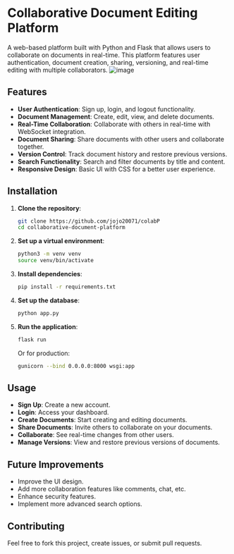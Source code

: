 
# Collaborative Document Editing Platform

A web-based platform built with Python and Flask that allows users to collaborate on documents in real-time. This platform features user authentication, document creation, sharing, versioning, and real-time editing with multiple collaborators.
![image](https://github.com/user-attachments/assets/24b7ef39-17f2-4c48-bba7-8e1b7a28d99f)

## Features

- **User Authentication**: Sign up, login, and logout functionality.
- **Document Management**: Create, edit, view, and delete documents.
- **Real-Time Collaboration**: Collaborate with others in real-time with WebSocket integration.
- **Document Sharing**: Share documents with other users and collaborate together.
- **Version Control**: Track document history and restore previous versions.
- **Search Functionality**: Search and filter documents by title and content.
- **Responsive Design**: Basic UI with CSS for a better user experience.

## Installation

1. **Clone the repository**:
   ```bash
   git clone https://github.com/jojo20071/colabP
   cd collaborative-document-platform
   ```

2. **Set up a virtual environment**:
   ```bash
   python3 -m venv venv
   source venv/bin/activate
   ```

3. **Install dependencies**:
   ```bash
   pip install -r requirements.txt
   ```

4. **Set up the database**:
   ```bash
   python app.py
   ```

5. **Run the application**:
   ```bash
   flask run
   ```
   Or for production:
   ```bash
   gunicorn --bind 0.0.0.0:8000 wsgi:app
   ```

## Usage

- **Sign Up**: Create a new account.
- **Login**: Access your dashboard.
- **Create Documents**: Start creating and editing documents.
- **Share Documents**: Invite others to collaborate on your documents.
- **Collaborate**: See real-time changes from other users.
- **Manage Versions**: View and restore previous versions of documents.

## Future Improvements

- Improve the UI design.
- Add more collaboration features like comments, chat, etc.
- Enhance security features.
- Implement more advanced search options.

## Contributing

Feel free to fork this project, create issues, or submit pull requests.
